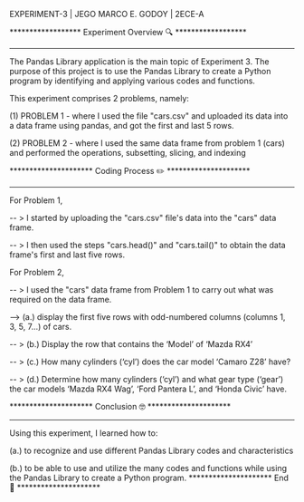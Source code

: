 EXPERIMENT-3 | JEGO MARCO E. GODOY | 2ECE-A

****************** Experiment Overview 🔍 ******************
________________________________________________________________
The Pandas Library application is the main topic of Experiment 3. The purpose of this project is to use the Pandas Library to create a Python program by identifying and applying various codes and functions.

This experiment comprises 2 problems, namely:

(1) PROBLEM 1 - where I used the file "cars.csv" and uploaded its data into a data frame using pandas, and got the first and last 5 rows.

(2) PROBLEM 2 - where I used the same data frame from problem 1 (cars) and performed the operations, subsetting, slicing, and indexing


********************* Coding Process ✏️ *********************
__________________________________________________________________
For Problem 1,

-- > I started by uploading the "cars.csv" file's data into the "cars" data frame.

-- >  I then used the steps "cars.head()" and "cars.tail()" to obtain the data frame's first and last five rows.



For Problem 2,

-- > I used the "cars" data frame from Problem 1 to carry out what was required on the data frame.


--> (a.) display the first five rows with odd-numbered columns (columns 1, 3, 5, 7...) of cars.


-- > (b.) Display the row that contains the ‘Model’ of ‘Mazda RX4’


-- > (c.) How many cylinders (‘cyl’) does the car model ‘Camaro Z28’ have?


-- > (d.) Determine how many cylinders (‘cyl’) and what gear type (‘gear’) the car models ‘Mazda RX4 Wag’, ‘Ford Pantera L’, and ‘Honda Civic’ have.


********************* Conclusion 🤓 *********************
______________________________________________________________
Using this experiment, I learned how to:

(a.) to recognize and use different Pandas Library codes and characteristics


(b.) to be able to use and utilize the many codes and functions while using the Pandas Library to create a Python program.
********************* End 🏁 *********************
